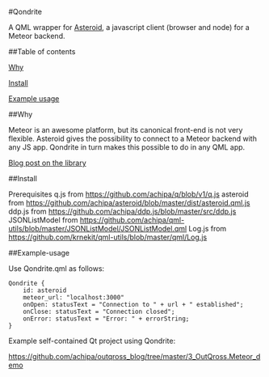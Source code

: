 #Qondrite

A QML wrapper for [Asteroid](http://github.com/modora/asteroid), a 
javascript client (browser and node) for a Meteor backend.

##Table of contents

[Why](#why)

[Install](#install)

[Example usage](#example-usage)

##Why

Meteor is an awesome platform, but its canonical
front-end is not very flexible. Asteroid gives the
possibility to connect to a Meteor backend with any JS app.
Qondrite in turn makes this possible to do in any QML app.

[Blog post on the library](http://mondora.com/#!/post/e2da7bd7ccb774de13324488b4e24abd)

##Install

Prerequisites
q.js from https://github.com/achipa/q/blob/v1/q.js
asteroid from https://github.com/achipa/asteroid/blob/master/dist/asteroid.qml.js
ddp.js from https://github.com/achipa/ddp.js/blob/master/src/ddp.js
JSONListModel from https://github.com/achipa/qml-utils/blob/master/JSONListModel/JSONListModel.qml
Log.js from https://github.com/krnekit/qml-utils/blob/master/qml/Log.js

##Example-usage

Use Qondrite.qml as follows:

    Qondrite {
        id: asteroid
        meteor_url: "localhost:3000"
        onOpen: statusText = "Connection to " + url + " established";
        onClose: statusText = "Connection closed";
        onError: statusText = "Error: " + errorString;
    }

Example self-contained Qt project using Qondrite:

https://github.com/achipa/outqross_blog/tree/master/3_OutQross.Meteor_demo

